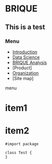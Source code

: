 # BRIQUE

This is a test
--------------

### Menu ###
 * [Introduction](./introduction/intro.md)
 * [Data Science](./data_science/data_science.md)
 * [BRIQUE Analysis](./brique_analysis/08-OAuth2.md)
 * [Product]
 * [Organization](./organization/organization.md)
 * [Site map]
 
menu
  # item1
  # item2

~~~
#import package

class Test {
}

~~~
